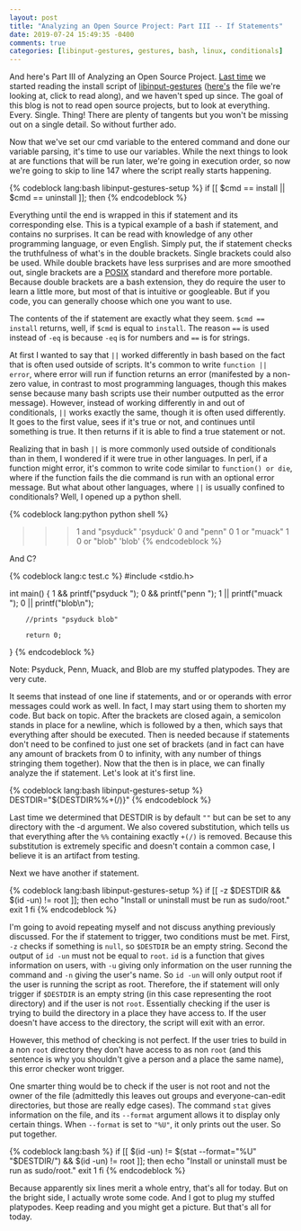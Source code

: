 ```yaml
---
layout: post
title: "Analyzing an Open Source Project: Part III -- If Statements"
date: 2019-07-24 15:49:35 -0400
comments: true
categories: [libinput-gestures, gestures, bash, linux, conditionals]
---
```

And here's Part III of Analyzing an Open Source Project. [Last time](/blog/2019/07/02/analyzing-an-open-source-project-part-ii-reading-installation-script-arguments/) we started reading the install script of [libinput-gestures](https://github.com/bulletmark/libinput-gestures) ([here's](https://github.com/bulletmark/libinput-gestures/blob/master/libinput-gestures-setup#L147) the file we're looking at, click to read along), and we haven't sped up since. The goal of this blog is not to read open source projects, but to look at everything. Every. Single. Thing! There are plenty of tangents but you won't be missing out on a single detail. So without further ado.

Now that we've set our cmd variable to the entered command and done our variable parsing, it's time to use our variables. While the next things to look at are functions that will be run later, we're going in execution order, so now we're going to skip to line 147 where the script really starts happening.

{% codeblock lang:bash libinput-gestures-setup %}
if [[ $cmd == install || $cmd == uninstall ]]; then
{% endcodeblock %}

Everything until the end is wrapped in this if statement and its corresponding else. This is a typical example of a bash if statement, and contains no surprises. It can be read with knowledge of any other programming language, or even English. Simply put, the if statement checks the truthfulness of what's in the double brackets. Single brackets could also be used. While double brackets have less surprises and are more smoothed out, single brackets are a [POSIX](https://pubs.opengroup.org/onlinepubs/9699919799/) standard and therefore more portable. Because double brackets are a bash extension, they do require the user to learn a little more, but most of that is intuitive or googleable. But if you code, you can generally choose which one you want to use.

The contents of the if statement are exactly what they seem. `$cmd == install` returns, well, if `$cmd` is equal to `install`. The reason `==` is used instead of `-eq` is because `-eq` is for numbers and `==` is for strings.

At first I wanted to say that `||` worked differently in bash based on the fact that is often used outside of scripts. It's common to write `function || error`, where error will run if function returns an error (manifested by a non-zero value, in contrast to most programming languages, though this makes sense because many bash scripts use their number outputted as the error message). However, instead of working differently in and out of conditionals, `||` works exactly the same, though it is often used differently. It goes to the first value, sees if it's true or not, and continues until something is true. It then returns if it is able to find a true statement or not.

Realizing that in bash `||` is more commonly used outside of conditionals than in them, I wondered if it were true in other languages. In perl, if a function might error, it's common to write code similar to `function() or die`, where if the function fails the die command is run with an optional error message. But what about other languages, where `||` is usually confined to conditionals? Well, I opened up a python shell.

{% codeblock lang:python python shell %}
>>> 1 and "psyduck"
'psyduck'
>>> 0 and "penn"
0
>>> 1 or "muack"
1
>>> 0 or "blob"
'blob'
{% endcodeblock %}

And C?

{% codeblock lang:c test.c %}
#include <stdio.h>

int main() {
        1 && printf("psyduck ");
        0 && printf("penn ");
        1 || printf("muack ");
        0 || printf("blob\n");

        //prints "psyduck blob"

        return 0;
}
{% endcodeblock %}

Note: Psyduck, Penn, Muack, and Blob are my stuffed platypodes. They are very cute.

It seems that instead of one line if statements, and or or operands with error messages could work as well. In fact, I may start using them to shorten my code. But back on topic. After the brackets are closed again, a semicolon stands in place for a newline, which is followed by a then, which says that everything after should be executed. Then is needed because if statements don't need to be confined to just one set of brackets (and in fact can have any amount of brackets from 0 to infinity, with any number of things stringing them together). Now that the then is in place, we can finally analyze the if statement. Let's look at it's first line.

{% codeblock lang:bash libinput-gestures-setup %}
DESTDIR="${DESTDIR%%+(/)}"
{% endcodeblock %}

Last time we determined that DESTDIR is by default `""` but can be set to any directory with the -d argument. We also covered substitution, which tells us that everything after the `%%` containing exactly `+(/)` is removed. Because this substitution is extremely specific and doesn't contain a common case, I believe it is an artifact from testing.

Next we have another if statement.

{% codeblock lang:bash libinput-gestures-setup %}
if [[ -z $DESTDIR && $(id -un) != root ]]; then
	echo "Install or uninstall must be run as sudo/root."
	exit 1
fi
{% endcodeblock %}

I'm going to avoid repeating myself and not discuss anything previously discussed. For the if statement to trigger, two conditions must be met. First, `-z` checks if something is `null`, so `$DESTDIR` be an empty string. Second the output of `id -un` must not be equal to `root`. `id` is a function that gives information on users, with `-u` giving only information on the user running the command and `-n` giving the user's name. So `id -un` will only output root if the user is running the script as root. Therefore, the if statement will only trigger if `$DESTDIR` is an empty string (in this case representing the root directory) and if the user is not `root`. Essentially checking if the user is trying to build the directory in a place they have access to. If the user doesn't have access to the directory, the script will exit with an error.

However, this method of checking is not perfect. If the user tries to build in a non `root` directory they don't have access to as non `root` (and this sentence is why you shouldn't give a person and a place the same name), this error checker wont trigger.

One smarter thing would be to check if the user is not root and not the owner of the file (admittedly this leaves out groups and everyone-can-edit directories, but those are really edge cases). The command `stat` gives information on the file, and its `--format` argument allows it to display only certain things. When `--format` is set to `"%U"`, it only prints out the user. So put together.

{% codeblock lang:bash %}
if [[ $(id -un) != $(stat --format="%U" "$DESTDIR/") && $(id -un) != root ]]; then
	echo "Install or uninstall must be run as sudo/root."
	exit 1
fi
{% endcodeblock %}

Because apparently six lines merit a whole entry, that's all for today. But on the bright side, I actually wrote some code. And I got to plug my stuffed platypodes. Keep reading and you might get a picture. But that's all for today.
